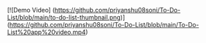[![Demo Video]
(https://github.com/priyanshu08soni/To-Do-List/blob/main/to-do-list-thumbnail.png)]
(https://github.com/priyanshu08soni/To-Do-List/blob/main/To-Do-List%20app%20video.mp4)

